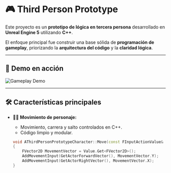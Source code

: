 # 🎮 Third Person Prototype

Este proyecto es un **prototipo de lógica en tercera persona** desarrollado en **Unreal Engine 5** utilizando **C++**.

El enfoque principal fue construir una base sólida de **programación de gameplay**, priorizando la **arquitectura del código** y la **claridad lógica**.

---

## 🎥 Demo en acción

![Gameplay Demo](ThirdPersonPrototype.gif)

---

## 🛠️ Características principales

- 🚶‍♂️ **Movimiento de personaje:**
  - Movimiento, carrera y salto controlados en C++.
  - Código limpio y modular.

  ```cpp
  void AThirdPersonPrototypeCharacter::Move(const FInputActionValue& Value)
  {
      FVector2D MovementVector = Value.Get<FVector2D>();
      AddMovementInput(GetActorForwardVector(), MovementVector.Y);
      AddMovementInput(GetActorRightVector(), MovementVector.X);
  }

